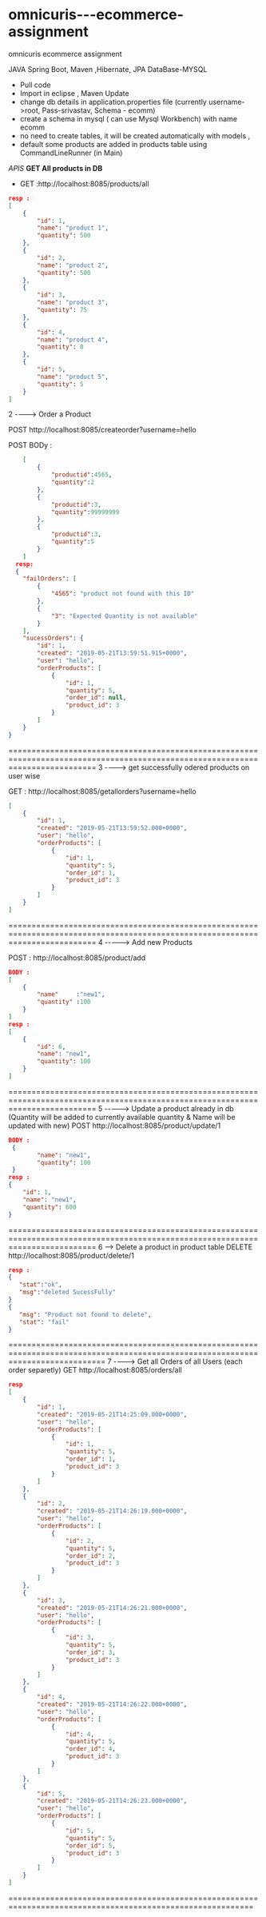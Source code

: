 # omnicuris---ecommerce-assignment
omnicuris  ecommerce assignment

JAVA Spring Boot, Maven ,Hibernate, JPA
DataBase-MYSQL
- Pull code 
- Import in eclipse , Maven Update
- change db details in application.properties file (currently username->root, Pass-srivastav, Schema - ecomm)
- create a schema in mysql ( can use Mysql Workbench) with name ecomm
- no need to create tables, it will be created automatically with models , 
- default some products are added in products table using CommandLineRunner (in Main)


*APIS*
**GET All products in DB**
- GET :http://localhost:8085/products/all

```json
resp : 
[
    {
        "id": 1,
        "name": "product 1",
        "quantity": 500
    },
    {
        "id": 2,
        "name": "product 2",
        "quantity": 500
    },
    {
        "id": 3,
        "name": "product 3",
        "quantity": 75
    },
    {
        "id": 4,
        "name": "product 4",
        "quantity": 0
    },
    {
        "id": 5,
        "name": "product 5",
        "quantity": 5
    }
]

```
2 ----> Order a Product 

POST http://localhost:8085/createorder?username=hello

POST BODy : 
```json
	[ 
		{
			"productid":4565,
			"quantity":2
		},
		{
			"productid":3,
			"quantity":99999999
		},
		{
			"productid":3,
			"quantity":5
		}
	]
  resp:
  {
    "failOrders": [
        {
            "4565": "product not found with this ID"
        },
        {
            "3": "Expected Quantity is not available"
        }
    ],
    "sucessOrders": {
        "id": 1,
        "created": "2019-05-21T13:59:51.915+0000",
        "user": "hello",
        "orderProducts": [
            {
                "id": 1,
                "quantity": 5,
                "order_id": null,
                "product_id": 3
            }
        ]
    }
}
```
===============================================================================================================================
3 ----> get successfully odered products on user wise

GET : http://localhost:8085/getallorders?username=hello
```json
[
    {
        "id": 1,
        "created": "2019-05-21T13:59:52.000+0000",
        "user": "hello",
        "orderProducts": [
            {
                "id": 1,
                "quantity": 5,
                "order_id": 1,
                "product_id": 3
            }
        ]
    }
]
```
===============================================================================================================================
4 -----> Add new Products

POST : http://localhost:8085/product/add
```json
BODY :
[
	{
		"name"     :"new1",
		"quantity" :100
	}
]
resp :
[
    {
        "id": 6,
        "name": "new1",
        "quantity": 100
    }
]
```
===============================================================================================================================
5 -----> Update a product already in db (Quantity will be added to currently available quantity & Name will be updated with new)
POST http://localhost:8085/product/update/1
```json
BODY :
 {
        "name": "new1",
        "quantity": 100
 }
resp :
{
    "id": 1,
    "name": "new1",
    "quantity": 600
}
```
===============================================================================================================================
 6 --> Delete a product in product table
 DELETE http://localhost:8085/product/delete/1
 ```json
 resp :
{
    "stat":"ok",
    "msg":"deleted SucessFully"
}
{
    "msg": "Product not found to delete",
    "stat": "fail"
}
```
=================================================================================================================================
7 ----> Get all Orders of all Users (each order separetly)
GET http://localhost:8085/orders/all
```json
resp
[
    {
        "id": 1,
        "created": "2019-05-21T14:25:09.000+0000",
        "user": "hello",
        "orderProducts": [
            {
                "id": 1,
                "quantity": 5,
                "order_id": 1,
                "product_id": 3
            }
        ]
    },
    {
        "id": 2,
        "created": "2019-05-21T14:26:19.000+0000",
        "user": "hello",
        "orderProducts": [
            {
                "id": 2,
                "quantity": 5,
                "order_id": 2,
                "product_id": 3
            }
        ]
    },
    {
        "id": 3,
        "created": "2019-05-21T14:26:21.000+0000",
        "user": "hello",
        "orderProducts": [
            {
                "id": 3,
                "quantity": 5,
                "order_id": 3,
                "product_id": 3
            }
        ]
    },
    {
        "id": 4,
        "created": "2019-05-21T14:26:22.000+0000",
        "user": "hello",
        "orderProducts": [
            {
                "id": 4,
                "quantity": 5,
                "order_id": 4,
                "product_id": 3
            }
        ]
    },
    {
        "id": 5,
        "created": "2019-05-21T14:26:23.000+0000",
        "user": "hello",
        "orderProducts": [
            {
                "id": 5,
                "quantity": 5,
                "order_id": 5,
                "product_id": 3
            }
        ]
    }
]
```
===========================================================================================================
